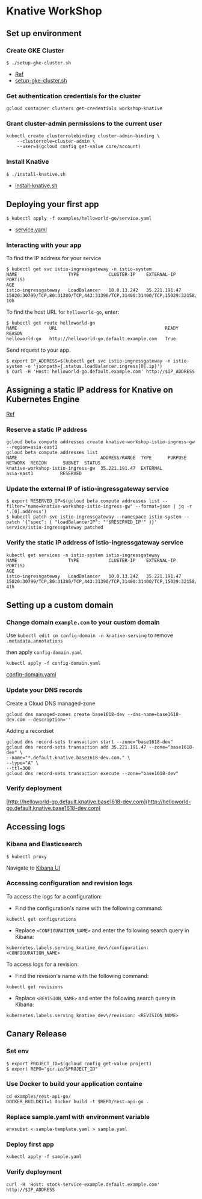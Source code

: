 # Knative WorkShop

## Set up environment

### Create GKE Cluster

```
$ ./setup-gke-cluster.sh
```

- [Ref](https://knative.dev/docs/install/knative-with-gke/)
- [setup-gke-cluster.sh](setup-gke-cluster.sh)

### Get authentication credentials for the cluster

```
gcloud container clusters get-credentials workshop-knative
```

### Grant cluster-admin permissions to the current user

```
kubectl create clusterrolebinding cluster-admin-binding \
    --clusterrole=cluster-admin \
    --user=$(gcloud config get-value core/account)
```

### Install Knative

```
$ ./install-knative.sh
```

- [install-knative.sh](install-knative.sh)

## Deploying your first app

```
$ kubectl apply -f examples/helloworld-go/service.yaml
```

- [service.yaml](examples/helloworld-go/service.yaml)

### Interacting with your app

To find the IP address for your service
```
$ kubectl get svc istio-ingressgateway -n istio-system
NAME                   TYPE           CLUSTER-IP    EXTERNAL-IP     PORT(S)                                                                                                                                      AGE
istio-ingressgateway   LoadBalancer   10.0.13.242   35.221.191.47   15020:30799/TCP,80:31380/TCP,443:31390/TCP,31400:31400/TCP,15029:32158/TCP,15030:30313/TCP,15031:32453/TCP,15032:31927/TCP,15443:30171/TCP   10h
```

To find the host URL for `helloworld-go`, enter:
```
$ kubectl get route helloworld-go
NAME            URL                                        READY     REASON
helloworld-go   http://helloworld-go.default.example.com   True
```

Send request to your app.
```
$ export IP_ADDRESS=$(kubectl get svc istio-ingressgateway -n istio-system -o 'jsonpath={.status.loadBalancer.ingress[0].ip}')
$ curl -H 'Host: helloworld-go.default.example.com' http://$IP_ADDRESS
```

## Assigning a static IP address for Knative on Kubernetes Engine

[Ref](https://knative.dev/docs/serving/gke-assigning-static-ip-address/)

### Reserve a static IP address

```
gcloud beta compute addresses create knative-workshop-istio-ingress-gw --region=asia-east1
gcloud beta compute addresses list
NAME                               ADDRESS/RANGE  TYPE      PURPOSE  NETWORK  REGION      SUBNET  STATUS
knative-workshop-istio-ingress-gw  35.221.191.47  EXTERNAL                    asia-east1          RESERVED
```

### Update the external IP of istio-ingressgateway service

```
$ export RESERVED_IP=$(gcloud beta compute addresses list --filter="name=knative-workshop-istio-ingress-gw" --format=json | jq -r '.[0].address')
$ kubectl patch svc istio-ingressgateway --namespace istio-system --patch '{"spec": { "loadBalancerIP": "'$RESERVED_IP'" }}'
service/istio-ingressgateway patched
```

### Verify the static IP address of istio-ingressgateway service

```
kubectl get services -n istio-system istio-ingressgateway
NAME                   TYPE           CLUSTER-IP    EXTERNAL-IP     PORT(S)                                                                                                                                      AGE
istio-ingressgateway   LoadBalancer   10.0.13.242   35.221.191.47   15020:30799/TCP,80:31380/TCP,443:31390/TCP,31400:31400/TCP,15029:32158/TCP,15030:30313/TCP,15031:32453/TCP,15032:31927/TCP,15443:30171/TCP   41h
```

## Setting up a custom domain

### Change domain `example.com` to your custom domain
Use `kubectl edit cm config-domain -n knative-serving` to remove `.metadata.annotations`

then apply `config-domain.yaml`

```
kubectl apply -f config-domain.yaml
```
[config-domain.yaml](config-domain.yaml)

### Update your DNS records

Create a Cloud DNS managed-zone

```
gcloud dns managed-zones create base1618-dev --dns-name=base1618-dev.com --description=''
```

Adding a recordset

```
gcloud dns record-sets transaction start --zone="base1618-dev"
gcloud dns record-sets transaction add 35.221.191.47 --zone="base1618-dev" \
--name="*.default.knative.base1618-dev.com." \
--type="A" \
--ttl=300
gcloud dns record-sets transaction execute --zone="base1618-dev"
```

### Verify deployment

[http://helloworld-go.default.knative.base1618-dev.com](http://helloworld-go.default.knative.base1618-dev.com)

## Accessing logs

### Kibana and Elasticsearch

```
$ kubectl proxy
```
Navigate to [Kibana UI](http://localhost:8001/api/v1/namespaces/knative-monitoring/services/kibana-logging/proxy/app/kibana)

### Accessing configuration and revision logs

To access the logs for a configuration:

- Find the configuration's name with the following command:

```
kubectl get configurations
```

- Replace `<CONFIGURATION_NAME>` and enter the following search query in Kibana:

```
kubernetes.labels.serving_knative_dev\/configuration: <CONFIGURATION_NAME>
```

To access logs for a revision:

- Find the revision's name with the following command:

```
kubectl get revisions
```

- Replace `<REVISION_NAME>` and enter the following search query in Kibana:

```
kubernetes.labels.serving_knative_dev\/revision: <REVISION_NAME>
```

## Canary Release

### Set env

```
$ export PROJECT_ID=$(gcloud config get-value project)
$ export REPO="gcr.io/$PROJECT_ID"
```

### Use Docker to build your application containe

```
cd examples/rest-api-go/
DOCKER_BUILDKIT=1 docker build -t $REPO/rest-api-go .
```

### Replace sample.yaml with environment variable

```
envsubst < sample-template.yaml > sample.yaml
```

### Deploy first app

```
kubectl apply -f sample.yaml
```

### Verify deployment

```
curl -H 'Host: stock-service-example.default.example.com' http://$IP_ADDRESS
```
